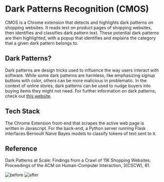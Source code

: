 # Dark Patterns Recognition (CMOS)

CMOS is a Chrome extension that detects and highlights dark patterns on shopping websites. It reads text on product pages of shopping websites, then identifies and classifies dark pattern text. These potential dark patterns are then highlighted, with a popup that identifies and explains the category that a given dark pattern belongs to. 

## Dark Patterns?
Dark patterns are design tricks used to influence the way users interact with software. While some dark patterns are harmless, like emphasizing signup buttons with color, others can be more malicious in problematic. In the context of online stores, dark patterns can be used to nudge buyers into buying items they might not need. For further information on dark patterns, check out [this website](https://darkpatterns.org).
## Tech Stack
The Chrome Extension front-end that scrapes the active web page is written in Javascript. For the back-end, a Python server running Flask interfaces Bernoulli Naive Bayes models to classify tokens of text sent to it.

## Reference
Dark Patterns at Scale: Findings from a Crawl of 11K Shopping Websites. Proceedings of the ACM on Human-Computer Interaction, 3(CSCW), 81.


![before](https://github.com/Nikita-silu/Cmos_dark_pattern/assets/124695324/e599af10-4b88-4cc6-8706-2e6b97a6fbd4)
![after](https://github.com/Nikita-silu/Cmos_dark_pattern/assets/124695324/b006ad5f-b40e-4929-9b38-807908b38a6b)
